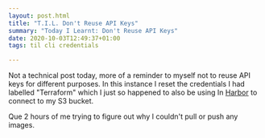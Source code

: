 ```yaml
---
layout: post.html
title: "T.I.L. Don't Reuse API Keys"
summary: "Today I Learnt: Don't Reuse API Keys"
date: 2020-10-03T12:49:37+01:00
tags: til cli credentials

---
```


Not a technical post today, more of a reminder to myself not to reuse API keys for different purposes. In this instance I reset the credentials I had labelled "Terraform" which I just so happened to also be using In [Harbor](https://goharbor.io/) to connect to my S3 bucket.

Que 2 hours of me trying to figure out why I couldn't pull or push any images.
